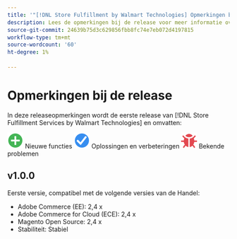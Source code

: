 ```yaml
---
title: '"[!DNL Store Fulfillment by Walmart Technologies] Opmerkingen bij de release"'
description: Lees de opmerkingen bij de release voor meer informatie over alle [!DNL Store Fulfillment by Walmart Technologies] lozingen.
source-git-commit: 24639b75d3c629856fbb8fc74e7eb072d4197815
workflow-type: tm+mt
source-wordcount: '60'
ht-degree: 1%

---
```


# Opmerkingen bij de release

In deze releaseopmerkingen wordt de eerste release van [!DNL Store Fulfillment Services by Walmart Technologies] en omvatten:

![Nieuw](../assets/new.svg) Nieuwe functies
![Probleem opgelost](../assets/fix.svg) Oplossingen en verbeteringen
![Bekend probleem](../assets/bug.svg) Bekende problemen

## v1.0.0

Eerste versie, compatibel met de volgende versies van de Handel:

* Adobe Commerce (EE): 2,4 x
* Adobe Commerce for Cloud (ECE): 2,4 x
* Magento Open Source: 2,4 x
* Stabiliteit: Stabiel

